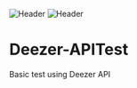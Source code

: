 ![Header](https://img.shields.io/badge/platform-iOS-blue.svg)
![Header](https://img.shields.io/badge/swiftversion-5.0-red.svg)

# Deezer-APITest
Basic test using Deezer API
